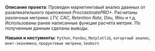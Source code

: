 **Описание проекта**: Проведен маркетинговый анализ даанных от развлекательного приложения *ProcrastinatePRO+*. Расчитаны различные метрики: *LTV, CAC, Retention Rate, Dau, Wau* и т.д. Использованы ранее написанные функции расчета метрик. По полученным данным сделаны выводы.

**Навыки и инстументы**: `Python`, `Pandas`, `Matplotlib`, `когортный анализ`, `юнит-экономика`, `продуктовые метрики`, `Seaborn`